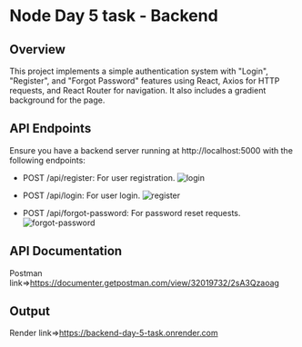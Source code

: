 # Node Day 5 task - Backend

## Overview

This project implements a simple authentication system with "Login", "Register", and "Forgot Password" features using React, Axios for HTTP requests, and React Router for navigation. It also includes a gradient background for the page.

## API Endpoints
Ensure you have a backend server running at http://localhost:5000 with the following endpoints:

- POST /api/register: For user 
registration.
![login](login.png)

- POST /api/login: For user login.
![register](register.png)

- POST /api/forgot-password: For password reset requests.
![forgot-password](forgot-password.png)

## API Documentation 

Postman link=>https://documenter.getpostman.com/view/32019732/2sA3Qzaoag

## Output

Render link=>https://backend-day-5-task.onrender.com

